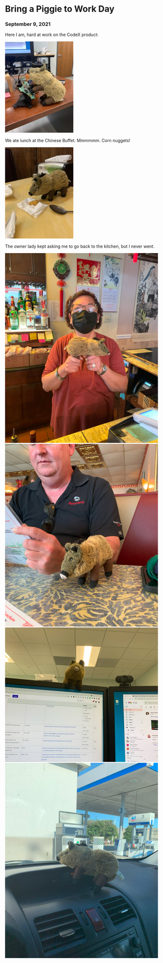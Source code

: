 # Bring a Piggie to Work Day
### September 9, 2021

Here I am, hard at work on the CodeX product:

![](blog/pics/03-work/03-work.jpg)

We ate lunch at the Chinese Buffet. Mmmmmm. Corn nuggets!

![](blog/pics/03-work/03-corn.jpg)

The owner lady kept asking me to go back to the kitchen, but I never went.

![](/blog/pics/03-work/03-dinghow.jpg)
![](/blog/pics/03-work/03-russ.jpg)
![](/blog/pics/03-work/03-monitor.jpg)
![](/blog/pics/03-work/03-car.jpg)
